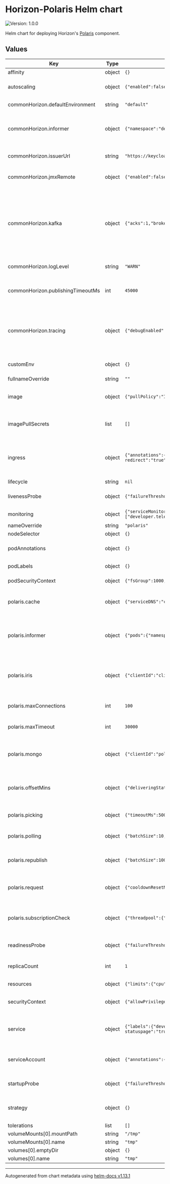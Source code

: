 <!--
Copyright 2024 Deutsche Telekom IT GmbH

SPDX-License-Identifier: Apache-2.0
-->
# Horizon-Polaris Helm chart

![Version: 1.0.0](https://img.shields.io/badge/Version-1.0.0-informational?style=flat-square) 

Helm chart for deploying Horizon's [Polaris](https://github.com/telekom/pubsub-horizon-polaris) component.


## Values

| Key | Type | Default | Description |
|-----|------|---------|-------------|
| affinity | object | `{}` |  |
| autoscaling | object | `{"enabled":false,"maxReplicas":8,"minReplicas":2,"targetCPUUtilizationPercentage":80}` | Horizontal Pod Autoscaler configuration. |
| commonHorizon.defaultEnvironment | string | `"default"` | Sets the default environment. |
| commonHorizon.informer | object | `{"namespace":"default"}` | Specifies namespace for the informer that watches the custom resources. |
| commonHorizon.issuerUrl | string | `"https://keycloak.example.domain.com/auth/realms/example"` | Sets the issuerUrl that is used for authentication. |
| commonHorizon.jmxRemote | object | `{"enabled":false}` | Enables or disables JMX remote configuration. |
| commonHorizon.kafka | object | `{"acks":1,"brokers":"kafka:9092","compression":{"enabled":true,"type":"snappy"},"groupId":"polaris","lingerMs":5}` | Specifies Kafka broker details for common Horizon settings, including broker addresses, groupId, linger time, acknowledgment settings, and compression options. |
| commonHorizon.logLevel | string | `"WARN"` | Sets the log level for general logging. |
| commonHorizon.publishingTimeoutMs | int | `45000` | Sets the timeout duration (in milliseconds) for the publishing process. |
| commonHorizon.tracing | object | `{"debugEnabled":false,"jaegerCollectorBaseUrl":"http://localhost:14268","samplerProbability":"1.0"}` | Configures tracing settings, including debug mode, Jaeger collector base URL, and sampler probability. |
| customEnv | object | `{}` | Custom environment variables |
| fullnameOverride | string | `""` |  |
| image | object | `{"pullPolicy":"IfNotPresent","repository":"example.devops.company.de/internal/example/horizon/develop","tag":"develop"}` | Specifies the image details such as repository, tag, and pull policy. |
| imagePullSecrets | list | `[]` | List of pull secrets that are required for pulling the the container images. |
| ingress | object | `{"annotations":{"kubernetes.io/ingress.class":"nginx","kubernetes.io/tls-acme":"true","nginx.ingress.kubernetes.io/backend-protocol":"HTTP","nginx.ingress.kubernetes.io/force-ssl-redirect":"true"},"className":"","enabled":true,"hosts":[{"host":"chart-example.local","paths":[{"path":"/","pathType":"Prefix"}]}],"tls":[]}` | Specifies whether ingress is enabled, sets the hostname(s) and Ingress annotations. |
| lifecycle | string | `nil` |  |
| livenessProbe | object | `{"failureThreshold":8,"httpGet":{"path":"/actuator/health","port":"actuator"},"initialDelaySeconds":20,"periodSeconds":10}` | Kubernetes Liveness Probe configuration. |
| monitoring | object | `{"serviceMonitor":{"enabled":true,"selector":"selector","targetLabels":["developer.telekom.de/cluster","developer.telekom.de/namespace","developer.telekom.de/product","developer.telekom.de/subproduct","developer.telekom.de/team","developer.telekom.de/environment","app"]}}` | ServiceMonitor configuration. |
| nameOverride | string | `"polaris"` |  |
| nodeSelector | object | `{}` |  |
| podAnnotations | object | `{}` | Specifies the annotationsfor the pod. |
| podLabels | object | `{}` | Specifies the labels for the pod. |
| podSecurityContext | object | `{"fsGroup":1000,"supplementalGroups":[1000]}` | Security context set for the pod. |
| polaris.cache | object | `{"serviceDNS":"cache"}` | Cache configuration: Define cache service DNS. |
| polaris.informer | object | `{"pods":{"namespace":"default"}}` | Informer namespace: Configuration for the informer, including default namespace. |
| polaris.iris | object | `{"clientId":"clientId","clientSecret":"secret","tokenEndpoint":"irisUrl"}` | Iris configuration: Authentication details for Iris, including the token endpoint, clientId, and client secret. |
| polaris.maxConnections | int | `100` | Max connections: Maximum allowed connections. |
| polaris.maxTimeout | int | `30000` | Max timeout: Maximum timeout duration. |
| polaris.mongo | object | `{"clientId":"polaris","url":"mongodbUrl"}` | Mongo configuration: Set clientId and mongo URL for mongo configuration. |
| polaris.offsetMins | object | `{"deliveringStates":15}` | OffsetMins: Offset duration to adjust the time before considering states as delivered. |
| polaris.picking | object | `{"timeoutMs":5000}` | Picking: Timeout duration for the picking process. |
| polaris.polling | object | `{"batchSize":10,"intervalMs":30000}` | Polling: Configuration for polling mechanism. |
| polaris.republish | object | `{"batchSize":100,"threadpool":{"coreSize":50,"maxSize":50,"queueCapacity":50},"timeoutMs":5000}` | Republish: Configuration for republishing mechanism. |
| polaris.request | object | `{"cooldownResetMins":90,"delayMins":5,"scheduledThreadpool":{"size":50},"successfulStatusCodes":"200,201,202,204"}` | Request: Configuration related to handling requests. |
| polaris.subscriptionCheck | object | `{"threadpool":{"coreSize":50,"maxSize":50,"queueCapacity":50}}` | SubscriptionCheck: Configuration related to subscription checking. |
| readinessProbe | object | `{"failureThreshold":8,"httpGet":{"path":"/actuator/health","port":"actuator"},"initialDelaySeconds":20,"periodSeconds":10}` | Kubernetes Readiness Probe configuration. |
| replicaCount | int | `1` | Sets the number of replicas for the deployment. |
| resources | object | `{"limits":{"cpu":1,"memory":"1Gi"},"requests":{"cpu":"50m","memory":"200Mi"}}` | Resource limits and requests. |
| securityContext | object | `{"allowPrivilegeEscalation":false,"capabilities":{"drop":["ALL"]},"privileged":false,"readOnlyRootFilesystem":true,"runAsGroup":1000,"runAsNonRoot":true,"runAsUser":1000}` | Security context set for the container. |
| service | object | `{"labels":{"developer.telekom.de/cluster":"AWS-Integration","developer.telekom.de/environment":"integration","developer.telekom.de/expose-on-statuspage":"true","developer.telekom.de/namespace":"integration","developer.telekom.de/product":"horizon","developer.telekom.de/subproduct":"polaris","developer.telekom.de/team":"pandora"},"port":"http","type":"ClusterIP"}` | Specifies the service type and port as well as the labels for the service. |
| serviceAccount | object | `{"annotations":{},"automount":true,"create":true,"name":""}` | RBAC (Role-Based Access Control) specific configuration. |
| startupProbe | object | `{"failureThreshold":75,"httpGet":{"path":"/actuator/health","port":"actuator"},"initialDelaySeconds":0,"periodSeconds":1}` | Kubernetes Startup Probe configuration. |
| strategy | object | `{}` | Sets the deployment strategy for the deployment. |
| tolerations | list | `[]` |  |
| volumeMounts[0].mountPath | string | `"/tmp"` |  |
| volumeMounts[0].name | string | `"tmp"` |  |
| volumes[0].emptyDir | object | `{}` |  |
| volumes[0].name | string | `"tmp"` |  |

----------------------------------------------
Autogenerated from chart metadata using [helm-docs v1.13.1](https://github.com/norwoodj/helm-docs/releases/v1.13.1)